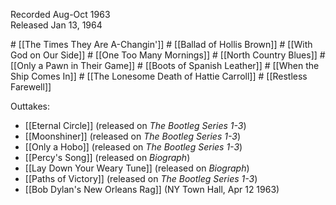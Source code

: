 <p class="recdate">Recorded Aug-Oct 1963<br>
Released Jan 13, 1964</p>
# [[The Times They Are A-Changin']]
# [[Ballad of Hollis Brown]]
# [[With God on Our Side]]
# [[One Too Many Mornings]]
# [[North Country Blues]]
# [[Only a Pawn in Their Game]]
# [[Boots of Spanish Leather]]
# [[When the Ship Comes In]]
# [[The Lonesome Death of Hattie Carroll]]
# [[Restless Farewell]]

Outtakes:

* [[Eternal Circle]] (released on <em>The Bootleg Series 1-3</em>)
* [[Moonshiner]] (released on <em>The Bootleg Series 1-3</em>)
* [[Only a Hobo]] (released on <em>The Bootleg Series 1-3</em>)
* [[Percy's Song]] (released on <em>Biograph</em>)
* [[Lay Down Your Weary Tune]] (released on <em>Biograph</em>)
* [[Paths of Victory]] (released on <em>The Bootleg Series 1-3</em>)
* [[Bob Dylan's New Orleans Rag]] (NY Town Hall, Apr 12 1963)